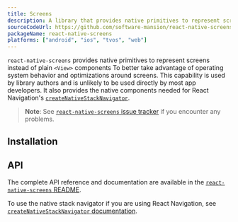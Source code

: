 ```yaml
---
title: Screens
description: A library that provides native primitives to represent screens instead of plain React Native View components for better operating system behavior and screen optimizations.
sourceCodeUrl: https://github.com/software-mansion/react-native-screens
packageName: react-native-screens
platforms: ["android", "ios", "tvos", "web"]
---
```


`react-native-screens` provides native primitives to represent screens instead of plain `<View>` components To better take advantage of operating system behavior and optimizations around screens. This capability is used by library authors and is unlikely to be used directly by most app developers. It also provides the native components needed for React Navigation's [`createNativeStackNavigator`](https://reactnavigation.org/docs/native-stack-navigator).

> **Note**: See [`react-native-screens` issue tracker](https://github.com/software-mansion/react-native-screens/issues) if you encounter any problems.

## Installation

## API

The complete API reference and documentation are available in the [`react-native-screens` README](https://github.com/software-mansion/react-native-screens).

To use the native stack navigator if you are using React Navigation, see [`createNativeStackNavigator` documentation](https://reactnavigation.org/docs/native-stack-navigator).